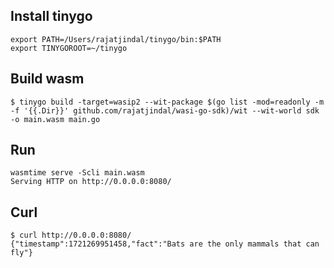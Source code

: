 ## Install tinygo

```
export PATH=/Users/rajatjindal/tinygo/bin:$PATH
export TINYGOROOT=~/tinygo
```

## Build wasm

```
$ tinygo build -target=wasip2 --wit-package $(go list -mod=readonly -m -f '{{.Dir}}' github.com/rajatjindal/wasi-go-sdk)/wit --wit-world sdk -o main.wasm main.go
```

## Run

```
wasmtime serve -Scli main.wasm
Serving HTTP on http://0.0.0.0:8080/
```

## Curl

```
$ curl http://0.0.0.0:8080/
{"timestamp":1721269951458,"fact":"Bats are the only mammals that can fly"}
```
